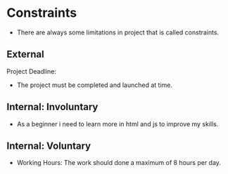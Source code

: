 # Constraints

- There are always some limitations in project that is called constraints.

## External

Project Deadline:

- The project must be completed and launched at time.

## Internal: Involuntary

- As a beginner i need to learn more in html and js to improve my skills.

## Internal: Voluntary

- Working Hours: The work should done a maximum of 8 hours per day.
